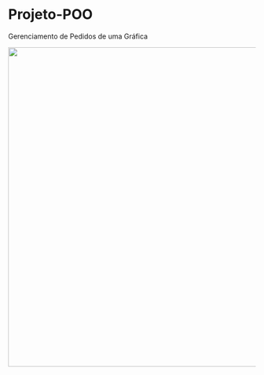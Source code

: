 # Projeto-POO
 Gerenciamento de Pedidos de uma Gráfica
<div> 
 <img src = "https://github.com/oawiix/Projeto-POO/assets/163774293/b14df6e7-8650-448e-a887-cca8cb1ddb47" width ="650px" />
</div>


